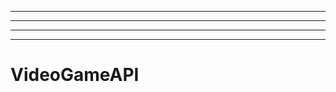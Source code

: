 -------------------------------------------------------------------
----------------------------------------------------------------------------------------------------
----------------------------------------------------------------------------------------------------
-------------------------------------------------------
# VideoGameAPI
